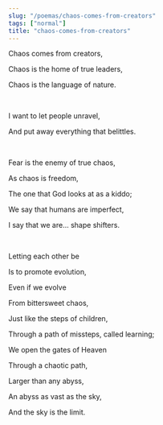 ```yaml
---
slug: "/poemas/chaos-comes-from-creators"
tags: ["normal"]
title: "chaos-comes-from-creators"
---
```

Chaos comes from creators,

Chaos is the home of true leaders,

Chaos is the language of nature.

&nbsp;

I want to let people unravel,

And put away everything that belittles.

&nbsp;

Fear is the enemy of true chaos,

As chaos is freedom,

The one that God looks at as a kiddo;

We say that humans are imperfect,

I say that we are... shape shifters.

&nbsp;

Letting each other be

Is to promote evolution,

Even if we evolve

From bittersweet chaos,

Just like the steps of children,

Through a path of missteps, called learning;

We open the gates of Heaven

Through a chaotic path,

Larger than any abyss,

An abyss as vast as the sky,

And the sky is the limit.